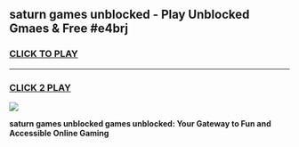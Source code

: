 
## saturn games unblocked - Play Unblocked Gmaes & Free #e4brj
<h3>
<a href="https://premium.freeplayer.one?title=saturn_games_unblocked&ref=03M">CLICK TO PLAY</a></h3>
<hr>

<h3>
<a href="https://premium.freeplayer.one?title=saturn_games_unblocked&ref=03M">CLICK 2 PLAY</a>
  
</h3>

<a href="https://premium.freeplayer.one?title=saturn_games_unblocked&ref=03M"><img src="https://clearcache.store/games.png"></a>


**saturn games unblocked games unblocked: Your Gateway to Fun and Accessible Online Gaming**
